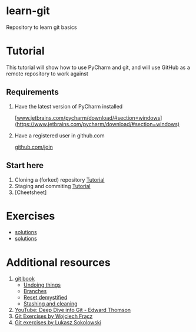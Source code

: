 # learn-git
Repository to learn git basics

# Tutorial
This tutorial will show how to use PyCharm and git, and will use GitHub as a remote repository to work against

## Requirements
1. Have the latest version of PyCharm installed
 
   [www.jetbrains.com/pycharm/download/#section=windows](https://www.jetbrains.com/pycharm/download/#section=windows)
   
2. Have a registered user in github.com
 
   [github.com/join](https://github.com/join) 

## Start here
1. Cloning a (forked) repository [Tutorial](tutorial-01-github.md)
2. Staging and commiting [Tutorial](tutorial-02-staging-and-commiting.md)
3. [Cheetsheet]

# Exercises
- [solutions](exercise/questions.ipynb)
- [solutions](exercise/solutions.ipynb)


# Additional resources
1. [git book](https://git-scm.com/book/en/v2)
   - [Undoing things](https://git-scm.com/book/en/v2/Git-Basics-Undoing-Things)
   - [Branches](https://git-scm.com/book/en/v2/Git-Branching-Branches-in-a-Nutshell)
   - [Reset demystified](https://git-scm.com/book/en/v2/Git-Tools-Reset-Demystified)
   - [Stashing and cleaning](https://git-scm.com/book/en/v2/Git-Tools-Stashing-and-Cleaning)
2. [YouTube: Deep Dive into Git - Edward Thomson](https://www.youtube.com/watch?v=fBP18-taaNw)
3. [Git Exercises by Wojciech Frącz](https://gitexercises.fracz.com/)
4. [Git exercises by Lukasz Sokolowski](https://training-course-material.com/training/Git_exercises)